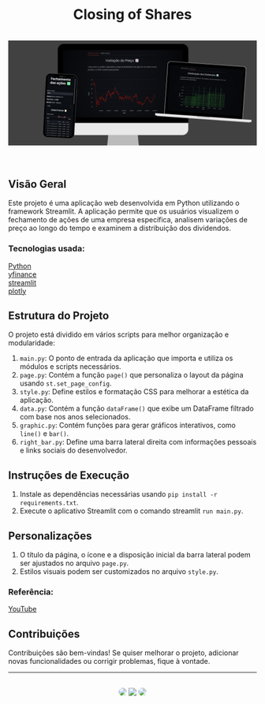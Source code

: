 <h1 align="center">Closing of Shares</h1>
</br>

<div align="center">
<img src="https://github.com/SidneyTeodoroJr/Bolsa_de_Valores/blob/main/image.png" alt="Digital Whiteboard">
</div>
</br>
</br>


## Visão Geral
<p>
 Este projeto é uma aplicação web desenvolvida em Python utilizando o framework Streamlit. A aplicação permite que os usuários visualizem o fechamento de ações de uma empresa específica, analisem variações de preço ao longo do tempo e examinem a distribuição dos dividendos.
<p/>

### Tecnologias usada:
[Python](https://docs.python.org/3/)<br/>
﻿[yfinance](https://pypi.org/project/yfinance/)<br/>
[streamlit](https://docs.streamlit.io/)<br/>
[plotly](https://plotly.com/python/)<br/>

## Estrutura do Projeto
<p>
O projeto está dividido em vários scripts para melhor organização e modularidade:
<p/>

1. `main.py`: O ponto de entrada da aplicação que importa e utiliza os módulos e scripts necessários.
2. `page.py`: Contém a função `page()` que personaliza o layout da página usando `st.set_page_config`.
3. `style.py`: Define estilos e formatação CSS para melhorar a estética da aplicação.
4. `data.py`: Contém a função `dataFrame()` que exibe um DataFrame filtrado com base nos anos selecionados.
5. `graphic.py`: Contém funções para gerar gráficos interativos, como `line()` e `bar()`.
6. `right_bar.py`: Define uma barra lateral direita com informações pessoais e links sociais do desenvolvedor.

## Instruções de Execução
1. Instale as dependências necessárias usando `pip install -r requirements.txt`.
2. Execute o aplicativo Streamlit com o comando streamlit `run main.py`.

## Personalizações
1. O título da página, o ícone e a disposição inicial da barra lateral podem ser ajustados no arquivo `page.py`.
2. Estilos visuais podem ser customizados no arquivo `style.py`.

### Referência:
   [YouTube ](https://youtu.be/u7Whb4QbXJs)

## Contribuições

<p>
Contribuições são bem-vindas! Se quiser melhorar o projeto, adicionar novas funcionalidades ou corrigir problemas, fique à vontade.
</p>

<hr>
</br>

<div align="center">
<a href="https://www.facebook.com/profile.php?id=100091086461235"><img src="https://img.shields.io/badge/-Facebook-%230077B5?style=for-the-badge&logo=facebook&logoColor=white" style="border-radius: 30px" target="_blank" /></a>
<a href="https://www.instagram.com/sidneyteodoroaraujo" target="_blank"><img src="https://img.shields.io/badge/-Instagram-%23E4405F?style=for-the-badge&logo=instagram&logoColor=white" /></a>
<a href="https://www.linkedin.com/in/sidney-teodoro-4a4a8119b?lipi=urn%3Ali%3Apage%3Ad_flagship3_profile_view_base_contact_details%3B%2FevuTOiSSJS2hWGCZgtZiQ%3D%3D" target="_blank"><img src="https://img.shields.io/badge/-LinkedIn-%230077B5?style=for-the-badge&logo=linkedin&logoColor=white" style="border-radius: 30px" target="_blank" /></a>
</div>
